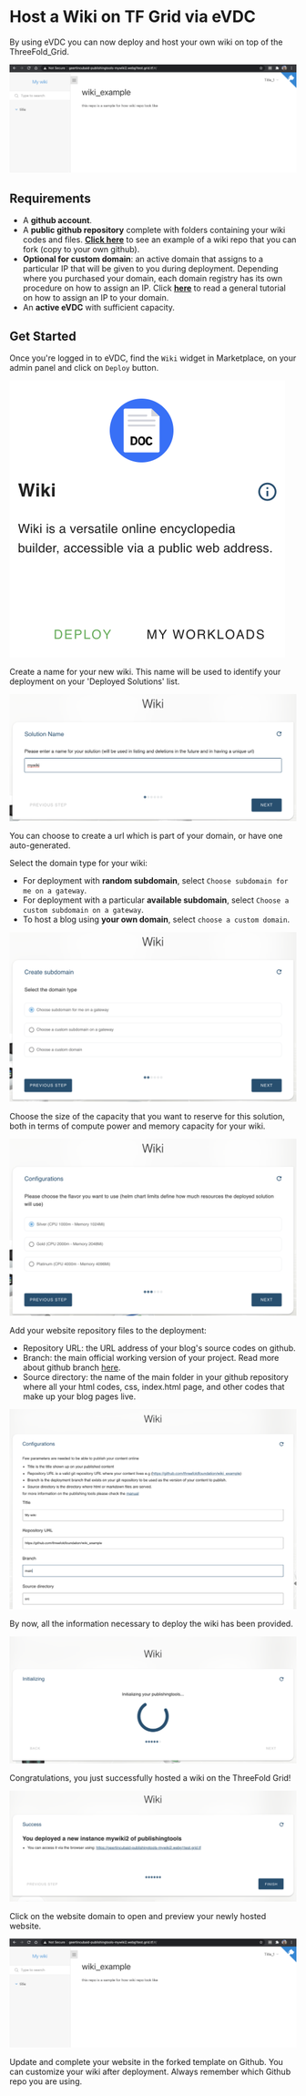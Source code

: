 # Host a Wiki on TF Grid via eVDC

By using eVDC you can now deploy and host your own wiki on top of the ThreeFold_Grid.

![](img/evdc_wiki_11_wiki_result.png)

## Requirements

- A **github account**.
- A **public github repository** complete with folders containing your wiki codes and files. [**Click here**](https://github.com/threefoldfoundation/wiki_example) to see an example of a wiki repo that you can fork (copy to your own github).
- **Optional for custom domain**: an active domain that assigns to a particular IP that will be given to you during deployment. Depending where you purchased your domain, each domain registry has its own procedure on how to assign an IP. Click [**here**](https://www.hostmysite.com/support/cpanel/dns/domain_point/) to read a general tutorial on how to assign an IP to your domain.
- An **active eVDC** with sufficient capacity.

## Get Started

Once you're logged in to eVDC, find the `Wiki` widget in Marketplace, on your admin panel and click on `Deploy` button.

![](img/evdc_wiki_01_widget.png ':size=200')

Create a name for your new wiki. This name will be used to identify your deployment on your 'Deployed Solutions' list.

![](img/evdc_wiki_02_chatflow_name.png ':size=600')

You can choose to create a url which is part of your domain, or have one auto-generated.

Select the domain type for your wiki:
- For deployment with **random subdomain**, select `Choose subdomain for me on a gateway`. 
- For deployment with a particular **available subdomain**, select `Choose a custom subdomain on a gateway`. 
- To host a blog using **your own domain**, select `choose a custom domain`.

![](img/evdc_wiki_03_chatflow_subdomain.png ':size=600')

Choose the size of the capacity that you want to reserve for this solution, both in terms of compute power and memory capacity for your wiki.

![](img/evdc_wiki_04_chatflow_config_size.png ':size=600')

Add your website repository files to the deployment:
- Repository URL: the URL address of your blog's source codes on github.
- Branch: the main official working version of your project. Read more about github branch [here](https://docs.github.com/en/github/collaborating-with-issues-and-pull-requests/about-branches).
- Source directory: the name of the main folder in your github repository where all your html codes, css, index.html page, and other codes that make up your blog pages live.

![](img/evdc_wiki_05a_chatflow_config_wiki.png ':size=600')

By now, all the information necessary to deploy the wiki has been provided.

![](img/evdc_wiki_06_chatflow_init.png ':size=600')

Congratulations, you just successfully hosted a wiki on the ThreeFold Grid!

![](img/evdc_wiki_07_chatflow_success.png ':size=600')

Click on the website domain to open and preview your newly hosted website.

![](img/evdc_wiki_11_wiki_result.png)

Update and complete your website in the forked template on Github. You can customize your wiki after deployment. Always remember which Github repo you are using.
